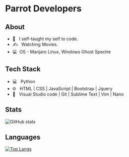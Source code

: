 # Parrot Developers

## About


- 💼 &nbsp; I self-taught my self to code.
- ✍️ &nbsp; Watching Movies.
- 💻&nbsp; OS - Manjaro Linux, Windows Ghost Spectre

## Tech Stack

- 💻 &nbsp; Python 
- 🌐 &nbsp; HTML | CSS | JavaScript | Bootstrap  | Jquery
- 🔧 &nbsp; Visual Studio code | Git | Sublime Text | Vim | Nano

## Stats

![GitHub stats](https://github-readme-stats.vercel.app/api?username=ParrotDevelopers&show_icons=true&theme=radical)

## Languages

[![Top Langs](https://github-readme-stats.vercel.app/api/top-langs/?username=ParrotDevelopers&theme=radical&langs_count=8)](https://github.com/anuraghazra/github-readme-stats)

